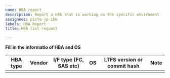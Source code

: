 ```yaml
---
name: HBA report
description: Report a HBA that is working on the specific enviroment
assignees: piste-jp-ibm
lebels: HBA Report
title: HBA list request

---
```


**Fill in the informatio of HBA and OS**

| HBA type | Vendor | I/F type (FC, SAS etc) | OS  | LTFS version or commit hash | Note | 
| -------- | ------ | ---------------------- | --- | --------------------------- | ---- | 
|          |        |                        |     |                             |      | 

